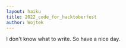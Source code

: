 ```yaml
---
layout: haiku
title: 2022_code_for_hacktoberfest
author: Wojtek
---
```


I don't know what to write. 
So have a nice day.

